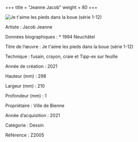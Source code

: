 +++
title = "Jeanne Jacob"
weight = 80
+++

![Je t'aime les pieds dans la boue (série 1-12)](/images/z2005.jpg)

Artiste
: Jacob Jeanne

Données biographiques
: \* 1994 Neuchâtel

Titre de l’œuvre
: Je t'aime les pieds dans la boue (série 1-12)

Technique
: fusain, crayon, craie et Tipp-ex sur feuille

Année de création
: 2021

Hauteur (mm)
: 298

Largeur (mm)
: 210

Profondeur (mm)
: 1

Propriétaire
: Ville de Bienne

Année d’acquisition
: 2021

Catégorie
: Dessin

Référence
: Z2005
